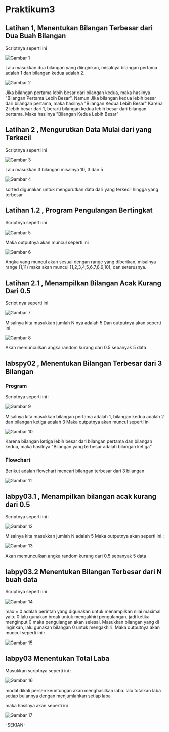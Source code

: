 # Praktikum3

## Latihan 1, Menentukan Bilangan Terbesar dari Dua Buah Bilangan

Scriptnya seperti ini

![Gambar 1](gambar/ss1.png)

Lalu masukkan dua bilangan yang diinginkan, misalnya bilangan pertama adalah 1 dan bilangan kedua adalah 2.

![Gambar 2](gambar/ss2.png)


Jika bilangan pertama lebih besar dari bilangan kedua, maka hasilnya "Bilangan Pertama Lebih Besar", Namun Jika bilangan kedua lebih besar dari bilangan pertama, maka hasilnya "Bilangan Kedua Lebih Besar"
Karena 2 lebih besar dari 1, berarti bilangan kedua     lebih besar dari bilangan pertama. Maka hasilnya "Bilangan Kedua Lebih Besar"

## Latihan 2 , Mengurutkan Data Mulai dari yang Terkecil
Scriptnya seperti ini

![Gambar 3](gambar/ss3.png)

Lalu masukkan 3 bilangan misalnya 10, 3 dan 5

![Gambar 4](gambar/ss4.png)

sorted digunakan untuk mengurutkan data dari yang terkecil hingga yang terbesar

## Latihan 1.2 , Program Pengulangan Bertingkat

Scriptnya seperti ini

![Gambar 5](gambar/ss6.png)

Maka outputnya akan muncul seperti ini

![Gambar 6](gambar/ss7.png)

Angka yang muncul akan sesuai dengan range yang diberikan, misalnya range (1,11) maka akan muncul [1,2,3,4,5,6,7,8,9,10], dan seterusnya.

## Latihan 2.1 , Menampilkan Bilangan Acak Kurang Dari 0.5

Script nya seperti ini 

![Gambar 7](gambar/ss8.png)

Misalnya kita masukkan jumlah N nya adalah 5
Dan outputnya akan seperti ini

![Gambar 8](gambar/ss9.png)

Akan memunculkan angka random kurang dari 0.5 sebanyak 5 data

## labspy02 , Menentukan Bilangan Terbesar dari 3 Bilangan

### Program 

Scriptnya seperti ini :

![Gambar 9](gambar/ss10.png)

Misalnya kita masukkan bilangan pertama adalah 1, bilangan kedua adalah 2 dan bilangan ketiga adalah 3
Maka outputnya akan muncul seperti ini

![Gambar 10](gambar/ss11.png)


Karena bilangan ketiga lebih besar dari bilangan pertama dan bilangan kedua, maka hasilnya "Bilangan yang terbesar adalah bilangan ketiga"

### Flowchart
Berikut adalah flowchart mencari bilangan terbesar dari 3 bilangan

![Gambar 11](gambar/ss12.png)

## labpy03.1 , Menampilkan bilangan acak kurang dari 0.5

Scriptnya seperti ini :

![Gambar 12](gambar/ss13.png)

Misalnya kita masukkan jumlah N adalah 5
Maka outputnya akan seperti ini :

![Gambar 13](gambar/ss14.png)

Akan memunculkan angka random kurang dari 0.5 sebanyak 5 data

## labpy03.2 Menentukan Bilangan Terbesar dari N buah data

Scriptnya seperti ini

![Gambar 14](gambar/ss15.png)

max = 0 adalah perintah yang digunakan untuk menampilkan nilai maximal yaitu 0 lalu gunakan break untuk mengakhiri pengulangan. jadi ketika menginput 0 maka pengulangan akan selesai.
Masukkan bilangan yang di inginkan, lalu gunakan bilangan 0 untuk mengakhiri. Maka outputnya akan muncul seperti ini :

![Gambar 15](gambar/ss16.png)


## labpy03 Menentukan Total Laba
Masukkan scriptnya seperti ini :

![Gambar 16](gambar/ss17.png)

modal dikali persen keuntungan akan menghasilkan laba. lalu totalkan laba setiap bulannya dengan menjumlahkan setiap laba

maka hasilnya akan seperti ini 


![Gambar 17](gambar/ss18.png)


-SEKIAN-